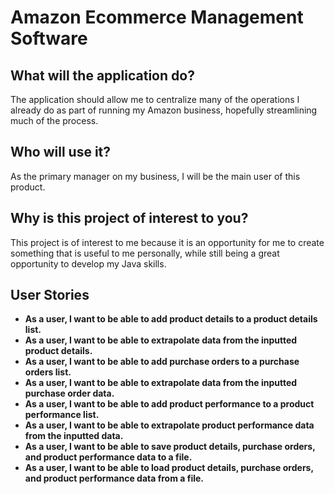# Amazon Ecommerce Management Software

## What will the application do?
The application should allow me to centralize many of the operations I already do as part of running my Amazon business, hopefully streamlining much of the process.
## Who will use it?
As the primary manager on my business, I will be the main user of this product. 
## Why is this project of interest to you?
This project is of interest to me because it is an opportunity for me to create something that is useful to me personally, while still being a great opportunity to develop my Java skills.
## User Stories
- **As a user, I want to be able to add product details to a product details list.**
- **As a user, I want to be able to extrapolate data from the inputted product details.**
- **As a user, I want to be able to add purchase orders to a purchase orders list.**
- **As a user, I want to be able to extrapolate data from the inputted purchase order data.**
- **As a user, I want to be able to add product performance to a product performance list.**
- **As a user, I want to be able to extrapolate product performance data from the inputted data.**
- **As a user, I want to be able to save product details, purchase orders, and product performance data to a file.**
- **As a user, I want to be able to load product details, purchase orders, and product performance data from a file.**